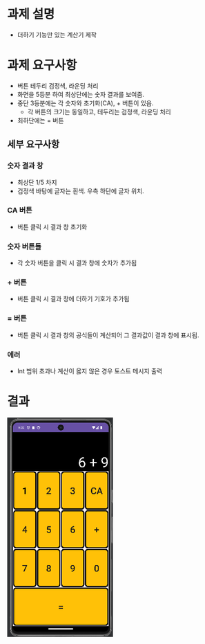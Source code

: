 # 과제 설명
- 더하기 기능만 있는 계산기 제작

# 과제 요구사항
- 버튼 테두리 검정색, 라운딩 처리
- 화면을 5등분 하여 최상단에는 숫자 결과를 보여줌.
- 중단 3등분에는 각 숫자와 초기화(CA), + 버튼이 있음.
    - 각 버튼의 크기는 동일하고, 테두리는 검정색, 라운딩 처리
- 최하단에는 = 버튼

## 세부 요구사항
### 숫자 결과 창
- 최상단 1/5 차지
- 검정색 바탕에 글자는 흰색. 우측 하단에 글자 위치.

### CA 버튼
- 버튼 클릭 시 결과 창 초기화

### 숫자 버튼들
- 각 숫자 버튼을 클릭 시 결과 창에 숫자가 추가됨

### + 버튼
- 버튼 클릭 시 결과 창에 더하기 기호가 추가됨

### = 버튼
- 버튼 클릭 시 결과 창의 공식들이 계산되어 그 결과값이 결과 창에 표시됨.

### 에러
- Int 범위 초과나 계산이 옳지 않은 경우 토스트 메시지 출력

# 결과
<img src="https://github.com/joominchul/plusCal/blob/master/%EA%B8%B0%EB%B3%B8%20%ED%99%94%EB%A9%B4.png?raw=true"/>
